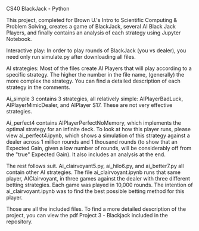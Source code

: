 CS40 BlackJack - Python

This project, completed for Brown U.'s Intro to Scientific Computing & Problem Solving, creates a game of BlackJack, several AI Black Jack Players, and finally contains an analysis of each strategy using Jupyter Notebook. 

Interactive play: In order to play rounds of BlackJack (you vs dealer), you need only run simulate.py after downloading all files. 

AI strategies: Most of the files create AI Players that will play according to a specific strategy. The higher the number in the file name, (generally) the more complex the strategy. You can find a detailed description of each strategy in the comments. 

Ai_simple 3 contains 3 strategies, all relatively simple: AIPlayerBadLuck, AIPlayerMimicDealer, and AIPlayer S17. These are not very effective strategies. 

Ai_perfect4 contains AIPlayerPerfectNoMemory, which implements the optimal strategy for an infinite deck. To look at how this player runs, please view ai_perfect4.ipynb, which shows a simulation of this strategy against a dealer across 1 million rounds and 1 thousand rounds (to show that an Expected Gain, given a low number of rounds, will be considerably off from the "true" Expected Gain). It also includes an analysis at the end. 

The rest follows suit. Ai_clairvoyant5.py, ai_hilo6.py, and ai_better7.py all contain other AI strategies. The file ai_clairvoyant.ipynb runs that same player, AIClairvoyant, in three games against the dealer with three different betting strategies. Each game was played in 10,000 rounds. The intention of ai_clairvoyant.ipynb was to find the best possible betting method for this player. 

Those are all the included files. To find a more detailed description of the project, you can view the pdf Project 3 - Blackjack included in the repository.
